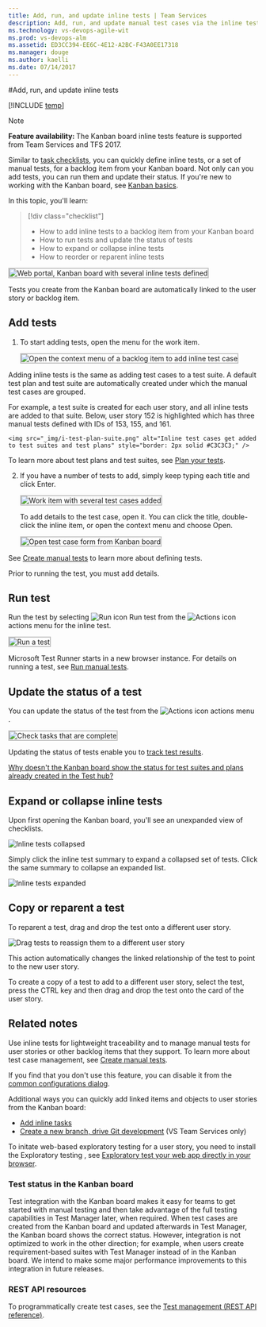 ```yaml
---
title: Add, run, and update inline tests | Team Services  
description: Add, run, and update manual test cases via the inline test feature on your Kanban board for lightweight tracking and traceability when working in Visual Studio Team Services (VSTS)    
ms.technology: vs-devops-agile-wit
ms.prod: vs-devops-alm
ms.assetid: ED3CC394-EE6C-4E12-A2BC-F43A0EE17318  
ms.manager: douge
ms.author: kaelli
ms.date: 07/14/2017
---
```


#Add, run, and update inline tests

[!INCLUDE [temp](../_shared/dev15-and-ts-version-header.md)]  

>[!NOTE]  
><b>Feature availability: </b>The Kanban board inline tests feature is supported from Team Services and TFS 2017.   

Similar to [task checklists](add-task-checklists.md), you can quickly define inline tests, or a set of manual tests, for a backlog item from your Kanban board. Not only can you add tests, you can run them and update their status. If you're new to working with the Kanban board, see [Kanban basics](kanban-basics.md). 


In this topic, you'll learn: 
> [!div class="checklist"] 
> * How to add inline tests to a backlog item from your Kanban board  
> * How to run tests and update the status of tests  
> * How to expand or collapse inline tests   
> * How to reorder or reparent inline tests  

<img src="_img/i-test-board-intro.png" alt="Web portal, Kanban board with several inline tests defined" style="border: 2px solid #C3C3C3;" /> 

Tests you create from the Kanban board are automatically linked to the user story or backlog item.  
 
## Add tests   

1. To start adding tests, open the menu for the work item.  

	<img src="_img/i-test-add-test.png" alt="Open the context menu of a backlog item to add inline test case" style="border: 2px solid #C3C3C3;" /> 

  Adding inline tests is the same as adding test cases to a test suite. A default test plan and test suite are automatically created under which the manual test cases are grouped.  

  For example, a test suite is created for each user story, and all inline tests are added to that suite. Below, user story 152 is highlighted which has three manual tests defined with IDs of 153, 155, and 161.  

	<img src="_img/i-test-plan-suite.png" alt="Inline test cases get added to test suites and test plans" style="border: 2px solid #C3C3C3;" /> 

  To learn more about test plans and test suites, see [Plan your tests](../../manual-test/getting-started/create-a-test-plan.md).  

2. If you have a number of tests to add, simply keep typing each title and click Enter. 

	<img src="_img/i-test-story-with-3-inline-tests.png" alt="Work item with several test cases added" style="border: 2px solid #C3C3C3;" />   

	To add details to the test case, open it. You can click the title, double-click the inline item, or open the context menu and choose Open. 

	<img src="_img/i-test-case-form.png" alt="Open test case form from Kanban board" style="border: 2px solid #C3C3C3;" /> 

See [Create manual tests](../../manual-test/getting-started/create-test-cases.md) to learn more about defining tests. 

Prior to running the test, you must add details. 

## Run test 

Run the test by selecting ![Run icon](../_img/icons/run_query.png) Run test from the ![Actions icon](../_img/icons/actions-icon.png) actions menu for the inline test.  

<img src="_img/i-test-run-test.png" alt="Run a test" style="border: 2px solid #C3C3C3;" />  

Microsoft Test Runner starts in a new browser instance. For details on running a test, see [Run manual tests](../../manual-test/getting-started/run-manual-tests.md).


## Update the status of a test  

You can update the status of the test from the ![Actions icon](../_img/icons/actions-icon.png) actions menu . 

<img src="_img/i-test-update-status.png" alt="Check tasks that are complete" style="border: 2px solid #C3C3C3;" /> 
 
Updating the status of tests enable you to [track test results](../../manual-test/getting-started/track-test-status.md).  

[Why doesn't the Kanban board show the status for test suites and plans already created in the Test hub?](#test-status-kanban)

## Expand or collapse inline tests  

Upon first opening the Kanban board, you'll see an unexpanded view of checklists.

![Inline tests collapsed](_img/i-test-open-board-collapsed-tests.png)

Simply click the inline test summary to expand a collapsed set of tests. Click the same summary to collapse an expanded list. 

![Inline tests expanded](_img/i-test-expanded-test-list.png)

## Copy or reparent a test 

To reparent a test, drag and drop the test onto a different user story.    

![Drag tests to reassign them to a different user story ](_img/i-test-drag-reparent.png)  

This action automatically changes the linked relationship of the test to point to the new user story. 

To create a copy of a test to add to a different user story, select the test, press the CTRL key and then drag and drop the test onto the card of the user story.  


## Related notes

Use inline tests for lightweight traceability and to manage manual tests for user stories or other backlog items that they support. To learn more about test case management, see [Create manual tests](../../manual-test/getting-started/create-test-cases.md).  

If you find that you don't use this feature, you can disable it from the [common configurations dialog](../customize/customize-cards.md#annotations). 

Additional ways you can quickly add linked items and objects to user stories from the Kanban board:
- [Add inline tasks](add-task-checklists.md)
- [Create a new branch, drive Git development](../backlogs/connect-work-items-to-git-dev-ops.md) (VS Team Services only)

To initate web-based exploratory testing for a user story, you need to install the Exploratory testing , see [Exploratory test your web app directly in your browser](../../manual-test/getting-started/perform-exploratory-tests.md).

<a name="test-status-kanban"></a>
### Test status in the Kanban board

Test integration with the Kanban board makes it easy for teams to get started with manual testing and then take advantage of the full testing capabilities in Test Manager later, when required. When test cases are created from the Kanban board and updated afterwards in Test Manager, the Kanban board shows the correct status. However, integration is not optimized to work in the other direction; for example, when users create requirement-based suites with Test Manager instead of in the Kanban board. We intend to make some major performance improvements to this integration in future releases.


### REST API resources
To programmatically create test cases, see the [Test management (REST API reference)](https://www.visualstudio.com/integrate/api/test/overview).


